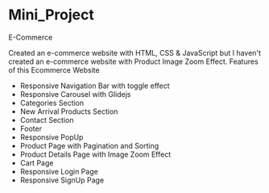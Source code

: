 # Mini_Project
E-Commerce

Created an e-commerce website with HTML, CSS & JavaScript but I haven't created an e-commerce website with Product Image Zoom Effect.
Features of this Ecommerce Website

- Responsive Navigation Bar with toggle effect
- Responsive Carousel with Glidejs
- Categories Section
- New Arrival Products Section
- Contact Section
- Footer
- Responsive PopUp
- Product Page with Pagination and Sorting
- Product Details Page with Image Zoom Effect
- Cart Page
- Responsive Login Page
- Responsive SignUp Page
